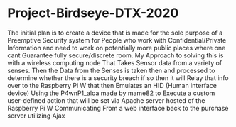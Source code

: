 # Project-Birdseye-DTX-2020
The initial plan is to create a device that is made for the sole purpose of a Preemptive Security system for People who work with Confidential/Private Information and need to work on potentially more public places where one cant Guarantee fully secure/discrete room.    My Approach to solving this is with a wireless computing node  That Takes Sensor data from a variety of senses. Then the Data from the Senses is taken then and processed to determine whether there is a security breach if so then it will Relay that info over to the Raspberry Pi W that then Emulates an HID (Human interface device) Using the P4wnP1_aloa made by mame82 to Execute a custom user-defined action that will be set via  Apache server hosted of the Raspberry Pi W Communicating From a web interface back to the purchase server utilizing Ajax
